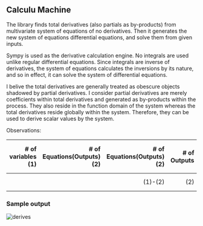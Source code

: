 ## Calculu Machine


The library finds total derivatives (also partials as by-products) from multivariate system of equations of no derivatives.  Then it generates the new system of equations differential equations, and solve them from given inputs.

Sympy is used as the derivative calculation engine.  No integrals are used unlike regular differential equations.  Since integrals are inverse of derivatives, the system of equations calculates the inversions by its nature, and so in effect, it can solve the system of differential equations.

I belive the total derivatives are generally treated as obescure objects shadowed by partial derivatives.  I consider partial derivatives are merely coefficients within total derivatives and generated as by-products within the process.  They also reside in the function domain of the system whereas the total derivatives reside globally within the system.  Therefore, they can be used to derive scalar values by the system.

Observations:

| # of variables (1) | # of Equations(Outputs) (2)|  # of Equations(Outputs) (2)| # of Outputs| # of Subsystems (functions) (4)| # Partial Derivatives (5)| # Total Derivatives (6)|
|----------:|----------:|----------:|----------:|----------:|----------:|----------:|
| |  | (1)-(2) | (2) | (1) choose (2) |  (2) * (3) * (4) | (2)|

### Sample output

![derives](https://github.com/tomkob9999/calculu_machine/assets/96751911/77db6e85-9a66-4a56-9f91-e95c552351ab)


